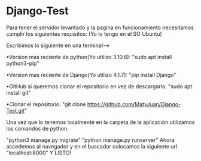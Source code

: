 # Django-Test
Para tener el servidor levantado y la pagina en funcionamiento necesitamos cumplir los siguientes requisitos:
(Yo lo tengo en el SO Ubuntu)

Escribimos lo siguiente en una terminal-->

•Version mas reciente de python(Yo utilizo 3.10.6):
"sudo apt install python3-pip"

•Version mas reciente de Django(Yo utilizo 4.1.7):
 "pip install Django"

•GitHub si queremos clonar el repositorio en vez de descargarlo:
 "sudo apt install git"

•Clonar el repositorio:
 "git clone https://github.com/MatyJuan/Django-Test.git"

Una vez que lo tenemos localmente en la carpeta de la 
aplicación utilizamos los comandos de python.

"python3 manage.py migrate"
"python manage.py runserver"
Ahora accedemos al navegador y en el buscador colocamos
la siguiente url
"localhost:8000"
Y LISTO! 